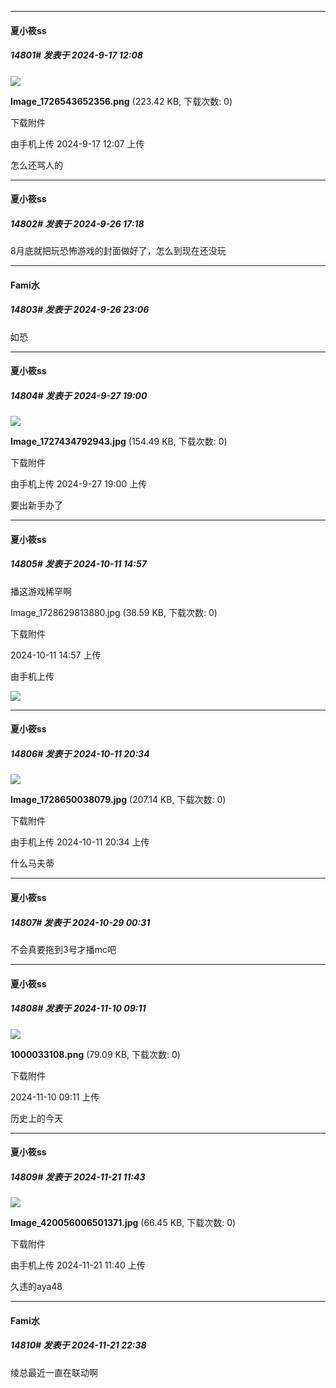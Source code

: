 ﻿*****

####  夏小筱ss  
##### 14801#       发表于 2024-9-17 12:08

<img src="https://img.saraba1st.com/forum/202409/17/120756eqqq9m5ru2x59o97.png" referrerpolicy="no-referrer">

<strong>Image_1726543652356.png</strong> (223.42 KB, 下载次数: 0)

下载附件

由手机上传
2024-9-17 12:07 上传

怎么还骂人的

*****

####  夏小筱ss  
##### 14802#       发表于 2024-9-26 17:18

8月底就把玩恐怖游戏的封面做好了，怎么到现在还没玩


*****

####  Fami水  
##### 14803#       发表于 2024-9-26 23:06

如恐


*****

####  夏小筱ss  
##### 14804#       发表于 2024-9-27 19:00

<img src="https://img.saraba1st.com/forum/202409/27/190037gnnius774lzikinn.jpg" referrerpolicy="no-referrer">

<strong>Image_1727434792943.jpg</strong> (154.49 KB, 下载次数: 0)

下载附件

由手机上传
2024-9-27 19:00 上传

要出新手办了

*****

####  夏小筱ss  
##### 14805#       发表于 2024-10-11 14:57

播这游戏稀罕啊

Image_1728629813880.jpg
(38.59 KB, 下载次数: 0)

下载附件

2024-10-11 14:57 上传

由手机上传

<img src="https://img.saraba1st.com/forum/202410/11/145706r0tb3b0szxuxsk3o.jpg" referrerpolicy="no-referrer">


*****

####  夏小筱ss  
##### 14806#       发表于 2024-10-11 20:34

<img src="https://img.saraba1st.com/forum/202410/11/203409jclzwv1lccxovevc.jpg" referrerpolicy="no-referrer">

<strong>Image_1728650038079.jpg</strong> (207.14 KB, 下载次数: 0)

下载附件

由手机上传
2024-10-11 20:34 上传

什么马夫蒂

*****

####  夏小筱ss  
##### 14807#       发表于 2024-10-29 00:31

不会真要拖到3号才播mc吧

*****

####  夏小筱ss  
##### 14808#       发表于 2024-11-10 09:11

<img src="https://img.saraba1st.com/forum/202411/10/091108trq1qim2or8mmwp3.png" referrerpolicy="no-referrer">

<strong>1000033108.png</strong> (79.09 KB, 下载次数: 0)

下载附件

2024-11-10 09:11 上传

历史上的今天

*****

####  夏小筱ss  
##### 14809#       发表于 2024-11-21 11:43

<img src="https://img.saraba1st.com/forum/202411/21/114059s4bbfx8sf3p7w68s.jpg" referrerpolicy="no-referrer">

<strong>Image_420056006501371.jpg</strong> (66.45 KB, 下载次数: 0)

下载附件

由手机上传
2024-11-21 11:40 上传

久违的aya48


*****

####  Fami水  
##### 14810#       发表于 2024-11-21 22:38

绫总最近一直在联动啊

